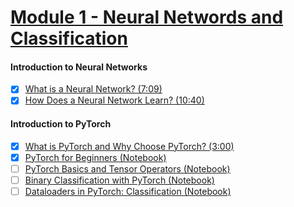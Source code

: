 # [Module 1 - Neural Networds and Classification](https://courses.opencv.org/courses/course-v1:Advanced-Vision-Applications+Deep-Learning+Transformers/course/#:~:text=Introduction-,Module,-1%20%2D%20Neural%20Networks)

#### Introduction to Neural Networks
- [x] [What is a Neural Network? (7:09)](https://courses.opencv.org/courses/course-v1:Advanced-Vision-Applications+Deep-Learning+Transformers/courseware/85926be5f804459d8a34140f1c40e79d/d4bb07173b0e4951af0a329dbe36cfa0/1?activate_block_id=block-v1%3AAdvanced-Vision-Applications%2BDeep-Learning%2BTransformers%2Btype%40vertical%2Bblock%408f656f7100ed435699815ef8bf930c05)
- [x] [How Does a Neural Network Learn? (10:40)](https://courses.opencv.org/courses/course-v1:Advanced-Vision-Applications+Deep-Learning+Transformers/courseware/85926be5f804459d8a34140f1c40e79d/d4bb07173b0e4951af0a329dbe36cfa0/1?activate_block_id=block-v1%3AAdvanced-Vision-Applications%2BDeep-Learning%2BTransformers%2Btype%40vertical%2Bblock%408f656f7100ed435699815ef8bf930c05)

#### Introduction to PyTorch
- [x] [What is PyTorch and Why Choose PyTorch? (3:00)](https://courses.opencv.org/courses/course-v1:Advanced-Vision-Applications+Deep-Learning+Transformers/courseware/85926be5f804459d8a34140f1c40e79d/04aaa967f04b4256ad27d29ca7408f54/1?activate_block_id=block-v1%3AAdvanced-Vision-Applications%2BDeep-Learning%2BTransformers%2Btype%40vertical%2Bblock%4040aaee6cc2fb4b4bbbb22eae91f5f4f6)
- [x] [PyTorch for Beginners (Notebook)](https://courses.opencv.org/courses/course-v1:Advanced-Vision-Applications+Deep-Learning+Transformers/courseware/85926be5f804459d8a34140f1c40e79d/04aaa967f04b4256ad27d29ca7408f54/2?activate_block_id=block-v1%3AAdvanced-Vision-Applications%2BDeep-Learning%2BTransformers%2Btype%40vertical%2Bblock%4034f0e835e1174225bc70f2540aea7d4c)
- [ ] [PyTorch Basics and Tensor Operators (Notebook)](https://courses.opencv.org/courses/course-v1:Advanced-Vision-Applications+Deep-Learning+Transformers/courseware/85926be5f804459d8a34140f1c40e79d/04aaa967f04b4256ad27d29ca7408f54/3?activate_block_id=block-v1%3AAdvanced-Vision-Applications%2BDeep-Learning%2BTransformers%2Btype%40vertical%2Bblock%407ae225b429784e4aa9bdf16024b42f78)
- [ ] [Binary Classification with PyTorch (Notebook)](https://courses.opencv.org/courses/course-v1:Advanced-Vision-Applications+Deep-Learning+Transformers/courseware/85926be5f804459d8a34140f1c40e79d/04aaa967f04b4256ad27d29ca7408f54/4?activate_block_id=block-v1%3AAdvanced-Vision-Applications%2BDeep-Learning%2BTransformers%2Btype%40vertical%2Bblock%40cbe7f124684f499081f5a19edd216bf7)
- [ ] [Dataloaders in PyTorch: Classification (Notebook)](https://courses.opencv.org/courses/course-v1:Advanced-Vision-Applications+Deep-Learning+Transformers/courseware/85926be5f804459d8a34140f1c40e79d/04aaa967f04b4256ad27d29ca7408f54/5?activate_block_id=block-v1%3AAdvanced-Vision-Applications%2BDeep-Learning%2BTransformers%2Btype%40vertical%2Bblock%4066dd7b5325d148dfa47e026f3f02146f)
